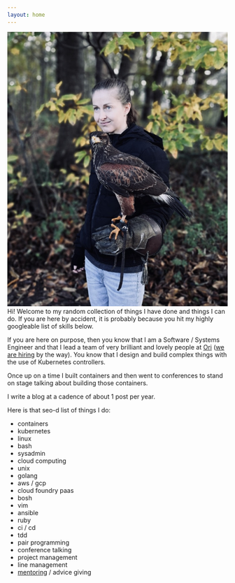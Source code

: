 ```yaml
---
layout: home
---
```

<div class="home-div-right"><img class="avatar" src="/assets/images/me.jpg" title="totally baller headshot"></div>
Hi! Welcome to my random collection of things I have done and things I can do. If you are here by accident, it is probably because you hit my
highly googleable list of skills below.

If you are here on purpose, then you know that I am a Software / Systems Engineer
and that I lead a team of very brilliant and lovely people at [Ori](https://www.ori.co/)
([we are hiring](https://angel.co/company/ori-industries-1/jobs/566175-software-engineer-all-levels) by the way).
You know that I design and build complex things with the use of Kubernetes controllers.

Once up on a time I built containers and then went to conferences to stand on stage
talking about building those containers.

I write a blog at a cadence of about 1 post per year.

Here is that seo-d list of things I do:
- containers
- kubernetes
- linux
- bash
- sysadmin
- cloud computing
- unix
- golang
- aws / gcp
- cloud foundry paas
- bosh
- vim
- ansible
- ruby
- ci / cd
- tdd
- pair programming
- conference talking
- project management
- line management
- [mentoring](/resources) / advice giving

